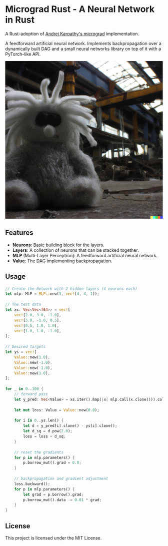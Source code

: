 # Micrograd Rust - A Neural Network in Rust
A Rust-adoption of [Andrej Karpathy's micrograd](https://github.com/karpathy/micrograd) implementation.

A feedforward artificial neural network. Implements backpropagation over a dynamically built DAG and a small neural networks library on top of it with a PyTorch-like API.

![My Image](./monster.png)

## Features

- **Neurons**: Basic building block for the layers.
- **Layers**: A collection of neurons that can be stacked together.
- **MLP** (Multi-Layer Perceptron): A feedforward artificial neural network.
- **Value**: The DAG implementing backpropagation.

## Usage

```Rust
// Create the Network with 2 hidden layers (4 neurons each)
let mlp: MLP = MLP::new(3, vec![4, 4, 1]);

// The test data
let xs: Vec<Vec<f64>> = vec![
    vec![2.0, 3.0, -1.0],
    vec![3.0, -1.0, 0.5],
    vec![0.5, 1.0, 1.0],
    vec![1.0, 1.0, -1.0],
];

// Desired targets
let ys = vec![
    Value::new(1.0),
    Value::new(-1.0),
    Value::new(-1.0),
    Value::new(1.0),
];

for _ in 0..100 {
    // forward pass
    let y_pred: Vec<Value> = xs.iter().map(|x| mlp.call(x.clone())).collect();

    let mut loss: Value = Value::new(0.0);

    for i in 0..ys.len() {
        let d = y_pred[i].clone() - ys[i].clone();
        let d_sq = d.pow(2.0);
        loss = loss + d_sq;
    }

    // reset the gradients
    for p in mlp.parameters() {
        p.borrow_mut().grad = 0.0;
    }

    // backpropagation and gradient adjustment
    loss.backward();
    for p in mlp.parameters() {
        let grad = p.borrow().grad;
        p.borrow_mut().data -= 0.01 * grad;
    }
}
```

## License

This project is licensed under the MIT License.